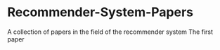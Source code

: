 # Recommender-System-Papers
A collection of papers in the field of the recommender system
The first paper